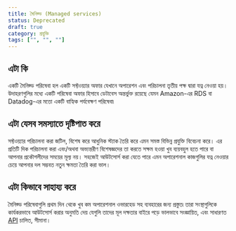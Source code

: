 ```yaml
---
title: মৈনিজ্ড (Managed services)
status: Deprecated
draft: true
category: প্রযুক্তি
tags: ["", "", ""]
---
```


## এটা কি

একটি মৈনিজ্ড পরিষেবা হল একটি সফ্টওয়্যার অফার যেখানে অপারেশন এবং পরিচালনা তৃতীয় পক্ষ দ্বারা যত্ন নেওয়া হয়।
উদাহরণগুলির মধ্যে একটি পরিষেবা অফার হিসাবে ডেটাবেস অন্তর্ভুক্ত রয়েছে যেমন Amazon-এর RDS বা Datadog-এর মতো একটি বাহ্যিক পর্যবেক্ষণ পরিষেবা৷

## এটা যেসব সমস্যাতে দৃষ্টিপাত করে

সফ্টওয়্যার পরিচালনা করা জটিল, বিশেষ করে আধুনিক স্ট্যাক তৈরি করে এমন সমস্ত বিভিন্ন প্রযুক্তি বিবেচনা করে।
এর প্রতিটি দিক পরিচালনা করা এবং/অথবা অভ্যন্তরীণ বিশেষজ্ঞদের তা করতে সক্ষম হওয়া খুব ব্যয়বহুল হতে পারে বা আপনার প্রকৌশলীদের সময়ের মূল্য নয়।
সহজেই আউটসোর্স করা যেতে পারে এমন অপারেশনাল কাজগুলির যত্ন নেওয়ার চেয়ে আপনার দল সম্ভবত নতুন ক্ষমতা তৈরি করা ভাল।

## এটা কিভাবে সাহায্য করে

মৈনিজ্ড পরিষেবাগুলি প্রথম দিন থেকে খুব কম অপারেশনাল ওভারহেড সহ ব্যবহারের জন্য প্রস্তুত৷
তারা সংস্থাগুলিকে কার্যকরভাবে আউটসোর্স করার অনুমতি দেয় যেগুলি তাদের মূল দক্ষতার বাইরে পড়ে
ভালভাবে সংজ্ঞায়িত, এবং সাধারণত [API](/bn/application-programming-interface/) চালিত, সীমানা।
